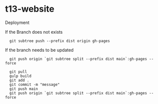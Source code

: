 # t13-website

Deployment 

If the Branch does not exists

```shell
  git subtree push --prefix dist origin gh-pages
```

If the branch needs to be updated

```shell
  git push origin `git subtree split --prefix dist main`:gh-pages --force
```

``` updating sellers.json
  git pull
  gulp build
  git add .
  git commit -m "message"
  git push main
  git push origin `git subtree split --prefix dist main`:gh-pages --force
```   